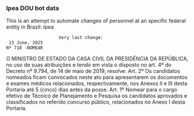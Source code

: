  ### Ipea DOU bot data
 This is an attempt to automate changes of personnel at an specific federal entity in Brazil: Ipea
 
                        Very last change: 
 	 13 June, 2025
	Nº 718 -NOMEAR
O MINISTRO DE ESTADO DA CASA CIVIL DA PRESIDÊNCIA DA REPÚBLICA, no uso de suas atribuições e tendo em vista o disposto no art. 4º do Decreto nº 9.794, de 14 de maio de 2019, resolve:
Art. 2º Os candidatos nomeados ficam convocados neste ato para apresentarem os documentos e exames médicos relacionados, respectivamente, nos Anexos II e III desta Portaria até 5 (cinco) dias antes da posse.
Art. 1º Nomear para o cargo efetivo de Técnico de Planejamento e Pesquisa os candidatos aprovados e classificados no referido concurso público, relacionados no Anexo I desta Portaria.
